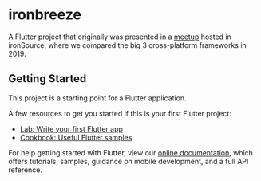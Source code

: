 # ironbreeze

A Flutter project that originally was presented in a [meetup](https://www.meetup.com/full-stack-developer-il/events/264154120/) hosted in ironSource, where we compared the big 3 cross-platform frameworks in 2019.

## Getting Started

This project is a starting point for a Flutter application.

A few resources to get you started if this is your first Flutter project:

- [Lab: Write your first Flutter app](https://flutter.dev/docs/get-started/codelab)
- [Cookbook: Useful Flutter samples](https://flutter.dev/docs/cookbook)

For help getting started with Flutter, view our
[online documentation](https://flutter.dev/docs), which offers tutorials,
samples, guidance on mobile development, and a full API reference.

